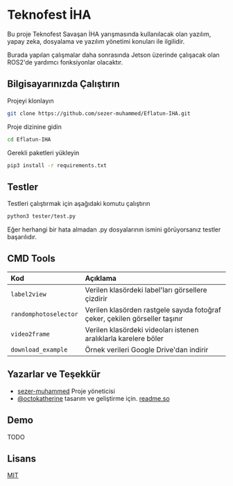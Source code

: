 
# Teknofest İHA 

Bu proje Teknofest Savaşan İHA yarışmasında kullanılacak olan yazılım,
yapay zeka, dosyalama ve yazılım yönetimi konuları ile ilgilidir.

Burada yapılan çalışmalar daha sonrasında Jetson üzerinde çalışacak olan ROS2'de yardımcı fonksiyonlar olacaktır.


## Bilgisayarınızda Çalıştırın

Projeyi klonlayın

```bash
git clone https://github.com/sezer-muhammed/Eflatun-IHA.git
```

Proje dizinine gidin

```bash
cd Eflatun-IHA
```

Gerekli paketleri yükleyin

```bash
pip3 install -r requirements.txt
```


  
## Testler

Testleri çalıştırmak için aşağıdaki komutu çalıştırın

```bash
python3 tester/test.py 
```

Eğer herhangi bir hata almadan .py dosyalarının ismini görüyorsanız testler başarılıdır.
## CMD Tools

| Kod | Açıklama                |
| :-------- | :------------------------- |
| `label2view` | Verilen klasördeki label'ları görsellere çizdirir |
| `randomphotoselector` | Verilen klasörden rastgele sayıda fotoğraf çeker, çekilen görseller taşınır |
| `video2frame` | Verilen klasördeki videoları istenen aralıklarla karelere böler |
| `download_example` | Örnek verileri Google Drive'dan indirir |

## Yazarlar ve Teşekkür

- [sezer-muhammed](https://github.com/sezer-muhammed) Proje yöneticisi
- [@octokatherine](https://www.github.com/octokatherine) tasarım ve geliştirme için. [readme.so](https://readme.so/tr/)

  
## Demo

TODO

  
## Lisans

[MIT](https://choosealicense.com/licenses/mit/)

  